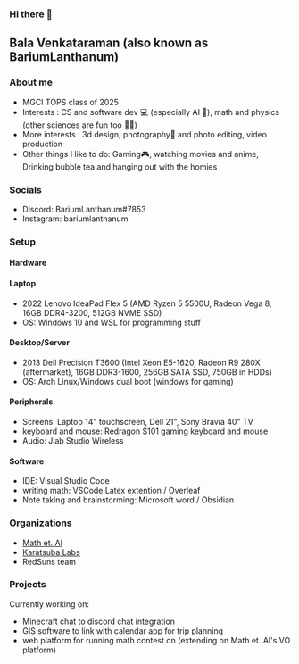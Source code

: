 ### Hi there 👋

<!--
**balavenkataraman123/balavenkataraman123** is a ✨ _special_ ✨ repository because its `README.md` (this file) appears on your GitHub profile.
-->

## Bala Venkataraman (also known as BariumLanthanum)

### About me

- MGCI TOPS class of 2025
- Interests : CS and software dev 💻 (especially AI 🧠), math and physics (other sciences are fun too 🧪🔬)
- More interests : 3d design, photography📸 and photo editing, video production
- Other things I like to do: Gaming🎮, watching movies and anime, Drinking bubble tea and hanging out with the homies 

### Socials
- Discord: BariumLanthanum#7853
- Instagram: bariumlanthanum

### Setup

#### Hardware

#### Laptop
- 2022 Lenovo IdeaPad Flex 5 (AMD Ryzen 5 5500U, Radeon Vega 8, 16GB DDR4-3200, 512GB NVME SSD)
- OS: Windows 10 and WSL for programming stuff
#### Desktop/Server
- 2013 Dell Precision T3600 (Intel Xeon E5-1620, Radeon R9 280X (aftermarket), 16GB DDR3-1600, 256GB SATA SSD, 750GB in HDDs)
- OS: Arch Linux/Windows dual boot (windows for gaming)
#### Peripherals
- Screens: Laptop 14" touchscreen, Dell 21", Sony Bravia 40" TV
- keyboard and mouse: Redragon S101 gaming keyboard and mouse
- Audio: Jlab Studio Wireless
#### Software
- IDE: Visual Studio Code
- writing math: VSCode Latex extention / Overleaf
- Note taking and brainstorming: Microsoft word / Obsidian

### Organizations
- [Math et. Al](https://mathetal.org)
- [Karatsuba Labs](https://karatsubalabs.com)
- RedSuns team

### Projects
Currently working on: 
- Minecraft chat to discord chat integration
- GIS software to link with calendar app for trip planning
- web platform for running math contest on (extending on Math et. Al's VO platform)




